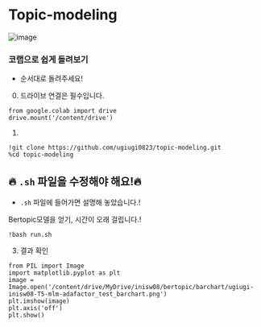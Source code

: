 # Topic-modeling

![image](https://github.com/ugiugi0823/topic-modeling/assets/106899647/9f515358-a9c3-48cb-93d4-953145f7c6e7)


### 코랩으로 쉽게 돌려보기
- 순서대로 돌려주세요!


0. 드라이브 연결은 필수입니다.
```
from google.colab import drive
drive.mount('/content/drive')
```



1.
```
!git clone https://github.com/ugiugi0823/topic-modeling.git
%cd topic-modeling
```




## 🔥 `.sh` 파일을 수정해야 해요!🔥
- `.sh` 파일에 들어가면 설명해 놓았습니다.!


Bertopic모델을 얻기, 시간이 오래 걸립니다.!
```
!bash run.sh
```





3. 결과 확인
```
from PIL import Image
import matplotlib.pyplot as plt
image = Image.open('/content/drive/MyDrive/inisw08/bertopic/barchart/ugiugi-inisw08-T5-mlm-adafactor_test_barchart.png')
plt.imshow(image)
plt.axis('off')  
plt.show()
```















